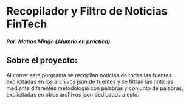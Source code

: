 # Recopilador y Filtro de Noticias FinTech


##### Por: Matías Mingo (Alumno en práctica)

## Sobre el proyecto:
Al correr este porgrama se recopilan noticias de todas las fuentes explicitadas
en los archivos json de fuentes y se filtran las noticias mediante diferentes 
metodología con palabras y conjunto de palabras, explicitadas en otros archivos 
json dedicados a esto.
